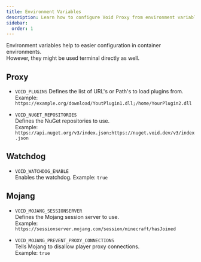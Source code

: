 ```yaml
---
title: Environment Variables
description: Learn how to configure Void Proxy from environment variables
sidebar:
  order: 1
---
```


Environment variables help to easier configuration in container environments.  
However, they might be used terminal directly as well.

## Proxy
- `VOID_PLUGINS`
  Defines the list of URL's or Path's to load plugins from.  
  Example: `https://example.org/download/YoutPlugin1.dll;/home/YourPlugin2.dll` 
 
- `VOID_NUGET_REPOSITORIES`  
  Defines the NuGet repositories to use.  
  Example: `https://api.nuget.org/v3/index.json;https://nuget.void.dev/v3/index.json`

## Watchdog
- `VOID_WATCHDOG_ENABLE`  
  Enables the watchdog.
  Example: `true`

## Mojang
- `VOID_MOJANG_SESSIONSERVER`  
  Defines the Mojang session server to use.  
  Example: `https://sessionserver.mojang.com/session/minecraft/hasJoined`

- `VOID_MOJANG_PREVENT_PROXY_CONNECTIONS`  
  Tells Mojang to disallow player proxy connections.  
  Example: `true`